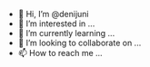 - 👋 Hi, I’m @denijuni
- 👀 I’m interested in ...
- 🌱 I’m currently learning ...
- 💞️ I’m looking to collaborate on ...
- 📫 How to reach me ...

<!---
denijuni/denijuni is a ✨ special ✨ repository because its `README.md` (this file) appears on your GitHub profile.
You can click the Preview link to take a look at your changes.
--->
